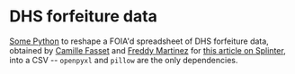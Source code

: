 # DHS forfeiture data
[Some Python](https://github.com/cjwinchester/dhs-forfeiture/blob/master/dhs.py) to reshape a FOIA'd spreadsheet of DHS forfeiture data, obtained by [Camille Fasset](https://github.com/camfassett) and [Freddy Martinez](https://github.com/b-meson) for [this article on Splinter](https://splinternews.com/documents-ice-cbp-seize-billions-in-assets-including-1831181924), into a CSV -- `openpyxl` and `pillow` are the only dependencies.
